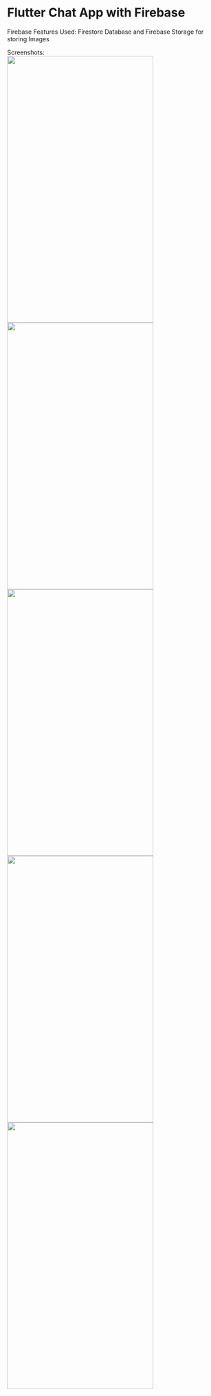 # Flutter Chat App with Firebase

Firebase Features Used: Firestore Database and Firebase Storage for storing Images

Screenshots:
<br>
<img src="https://user-images.githubusercontent.com/81079724/146946527-68988317-4597-444b-b9c3-b74ae0c051e7.jpeg" width="340" height="620">
<img src="https://user-images.githubusercontent.com/81079724/146946535-477c0ec6-7db0-49e7-acda-d6acbae4abb5.jpeg" width="340" height="620">
<img src="https://user-images.githubusercontent.com/81079724/146946539-67f8cb33-954f-44f9-b91c-26fa38061b54.jpeg" width="340" height="620">
<img src="https://user-images.githubusercontent.com/81079724/146946544-3dd6e9d1-ed5e-46c9-9bd9-8ae7056b588f.jpeg" width="340" height="620">
<img src="https://user-images.githubusercontent.com/81079724/146946550-807a770a-5199-444c-b174-239ff1c2e8f1.jpeg" width="340" height="620">


